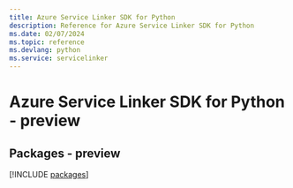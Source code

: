 ```yaml
---
title: Azure Service Linker SDK for Python
description: Reference for Azure Service Linker SDK for Python
ms.date: 02/07/2024
ms.topic: reference
ms.devlang: python
ms.service: servicelinker
---
```

# Azure Service Linker SDK for Python - preview
## Packages - preview
[!INCLUDE [packages](service-linker-index.md)]